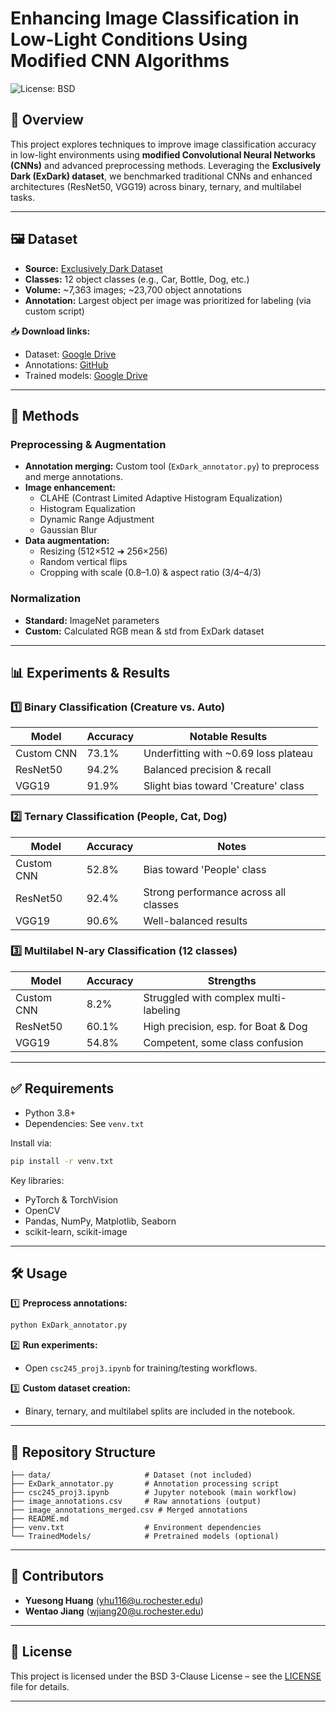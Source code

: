 # Enhancing Image Classification in Low-Light Conditions Using Modified CNN Algorithms

![License: BSD](https://img.shields.io/badge/License-BSD%203--Clause-blue.svg)

## 🚀 Overview

This project explores techniques to improve image classification accuracy in low-light environments using **modified Convolutional Neural Networks (CNNs)** and advanced preprocessing methods. Leveraging the **Exclusively Dark (ExDark) dataset**, we benchmarked traditional CNNs and enhanced architectures (ResNet50, VGG19) across binary, ternary, and multilabel tasks.

---

## 🖼️ Dataset

- **Source:** [Exclusively Dark Dataset](https://github.com/cs-chan/Exclusively-Dark-Image-Dataset)
- **Classes:** 12 object classes (e.g., Car, Bottle, Dog, etc.)
- **Volume:** ~7,363 images; ~23,700 object annotations
- **Annotation:** Largest object per image was prioritized for labeling (via custom script)

📥 **Download links:**
- Dataset: [Google Drive](https://drive.google.com/file/d/1BHmPgu8EsHoFDDkMGLVoXIlCth2dW6Yx/view?usp=sharing)
- Annotations: [GitHub](https://github.com/cs-chan/Exclusively-Dark-Image-Dataset/tree/master/Groundtruth)
- Trained models: [Google Drive](https://drive.google.com/drive/folders/125vwohSUWu_U0SKjGf_yUEYx9faGN7Bt?usp=sharing)

---

## 🔧 Methods

### Preprocessing & Augmentation

- **Annotation merging:** Custom tool (`ExDark_annotator.py`) to preprocess and merge annotations.
- **Image enhancement:**
    - CLAHE (Contrast Limited Adaptive Histogram Equalization)
    - Histogram Equalization
    - Dynamic Range Adjustment
    - Gaussian Blur
- **Data augmentation:**
    - Resizing (512×512 ➔ 256×256)
    - Random vertical flips
    - Cropping with scale (0.8–1.0) & aspect ratio (3/4–4/3)

### Normalization

- **Standard:** ImageNet parameters
- **Custom:** Calculated RGB mean & std from ExDark dataset

---

## 📊 Experiments & Results

### 1️⃣ Binary Classification (Creature vs. Auto)

| Model           | Accuracy | Notable Results                        |
|-----------------|----------|----------------------------------------|
| Custom CNN      | 73.1%    | Underfitting with ~0.69 loss plateau   |
| ResNet50        | 94.2%    | Balanced precision & recall            |
| VGG19           | 91.9%    | Slight bias toward 'Creature' class    |

### 2️⃣ Ternary Classification (People, Cat, Dog)

| Model           | Accuracy | Notes                                  |
|-----------------|----------|----------------------------------------|
| Custom CNN      | 52.8%    | Bias toward 'People' class             |
| ResNet50        | 92.4%    | Strong performance across all classes  |
| VGG19           | 90.6%    | Well-balanced results                  |

### 3️⃣ Multilabel N-ary Classification (12 classes)

| Model           | Accuracy | Strengths                              |
|-----------------|----------|----------------------------------------|
| Custom CNN      | 8.2%     | Struggled with complex multi-labeling  |
| ResNet50        | 60.1%    | High precision, esp. for Boat & Dog    |
| VGG19           | 54.8%    | Competent, some class confusion        |

---

## ✅ Requirements

- Python 3.8+
- Dependencies: See `venv.txt`

Install via:

```bash
pip install -r venv.txt
```

Key libraries:
- PyTorch & TorchVision
- OpenCV
- Pandas, NumPy, Matplotlib, Seaborn
- scikit-learn, scikit-image

---

## 🛠️ Usage

1️⃣ **Preprocess annotations:**

```bash
python ExDark_annotator.py
```

2️⃣ **Run experiments:**
- Open `csc245_proj3.ipynb` for training/testing workflows.

3️⃣ **Custom dataset creation:**
- Binary, ternary, and multilabel splits are included in the notebook.

---

## 📂 Repository Structure

```
├── data/                     # Dataset (not included)
├── ExDark_annotator.py       # Annotation processing script
├── csc245_proj3.ipynb        # Jupyter notebook (main workflow)
├── image_annotations.csv     # Raw annotations (output)
├── image_annotations_merged.csv # Merged annotations
├── README.md
├── venv.txt                  # Environment dependencies
└── TrainedModels/            # Pretrained models (optional)
```

---

## 👥 Contributors

- **Yuesong Huang** (yhu116@u.rochester.edu)
- **Wentao Jiang** (wjiang20@u.rochester.edu)

---

## 📄 License

This project is licensed under the BSD 3-Clause License – see the [LICENSE](LICENSE) file for details.

---
